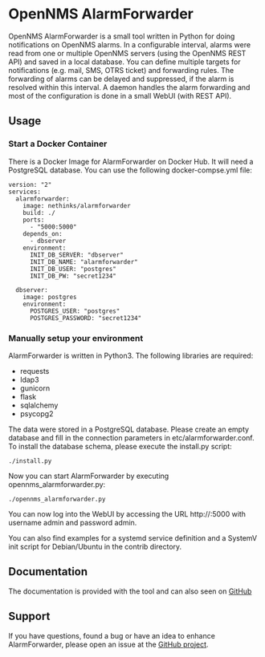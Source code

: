 # OpenNMS AlarmForwarder

OpenNMS AlarmForwarder is a small tool written in Python for doing notifications on OpenNMS alarms. In a configurable interval, alarms were read from one or multiple OpenNMS servers (using the OpenNMS REST API) and saved in a local database. You can define multiple targets for notifications (e.g. mail, SMS, OTRS ticket) and forwarding rules. The forwarding of alarms can be delayed and suppressed, if the alarm is resolved within this interval. A daemon handles the alarm forwarding and most of the configuration is done in a small WebUI (with REST API).

## Usage

### Start a Docker Container
There is a Docker Image for AlarmForwarder on Docker Hub. It will need a PostgreSQL database. You can use the following docker-compse.yml file:

```
version: "2"
services:
  alarmforwarder:
    image: nethinks/alarmforwarder
    build: ./
    ports:
      - "5000:5000"
    depends_on:
      - dbserver
    environment:
      INIT_DB_SERVER: "dbserver"
      INIT_DB_NAME: "alarmforwarder"
      INIT_DB_USER: "postgres"
      INIT_DB_PW: "secret1234"

  dbserver:
    image: postgres
    environment:
      POSTGRES_USER: "postgres"
      POSTGRES_PASSWORD: "secret1234"
```


### Manually setup your environment
AlarmForwarder is written in Python3. The following libraries are required:

* requests
* ldap3
* gunicorn
* flask
* sqlalchemy
* psycopg2

The data were stored in a PostgreSQL database. Please create an empty database and fill in the connection parameters in etc/alarmforwarder.conf. To install the database schema, please execute the install.py script:
```
./install.py
```

Now you can start AlarmForwarder by executing opennms_alarmforwarder.py:

```
./opennms_alarmforwarder.py
```

You can now log into the WebUI by accessing the URL http://<Host>:5000 with username admin and password admin.

You can also find examples for a systemd service definition and a SystemV init script for Debian/Ubuntu in the contrib directory.




## Documentation
The documentation is provided with the tool and can also seen on [GitHub](https://github.com/NETHINKS/opennms_alarmforwarder/blob/master/docs/src/documentation.adoc)



## Support
If you have questions, found a bug or have an idea to enhance AlarmForwarder, please open an issue at the [GitHub project](https://github.com/NETHINKS/opennms_alarmforwarder).
